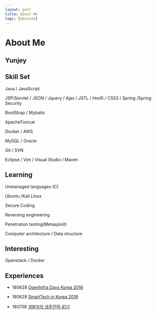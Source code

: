 ```yaml
---
layout: post
title: About Me
tags: [aboutme]
---
```


# About Me

## Yunjey

## Skill Set

Java / JavaScript    

JSP/Servlet / JSON / Jquery / Ajax / JSTL / html5 / CSS3 / Spring /Spring Security     

BootStrap / Mybatis  

ApacheTomcat 

Docker / AWS

MySQL / Oracle

Git / SVN 

Eclipse / Vim / Visual Studio / Maven



## Learning

Unmanaged languages (C)   

Ubuntu /Kali Linux 

Secure Coding

Reversing engineering     

Penetration testing(Metasploit)   

Computer architecture / Data structure



## Interesting

Openstack / Docker


## Experiences

* 180628 [OpenInfra Days Korea 2018](https://www.openinfradays.kr/)

* 180628 [SmartTech in Korea 2018](http://www.smarttechshow.co.kr/)

* 180708 [개발자의 생존전략 41기](https://onoffmix.com/event/139310)
